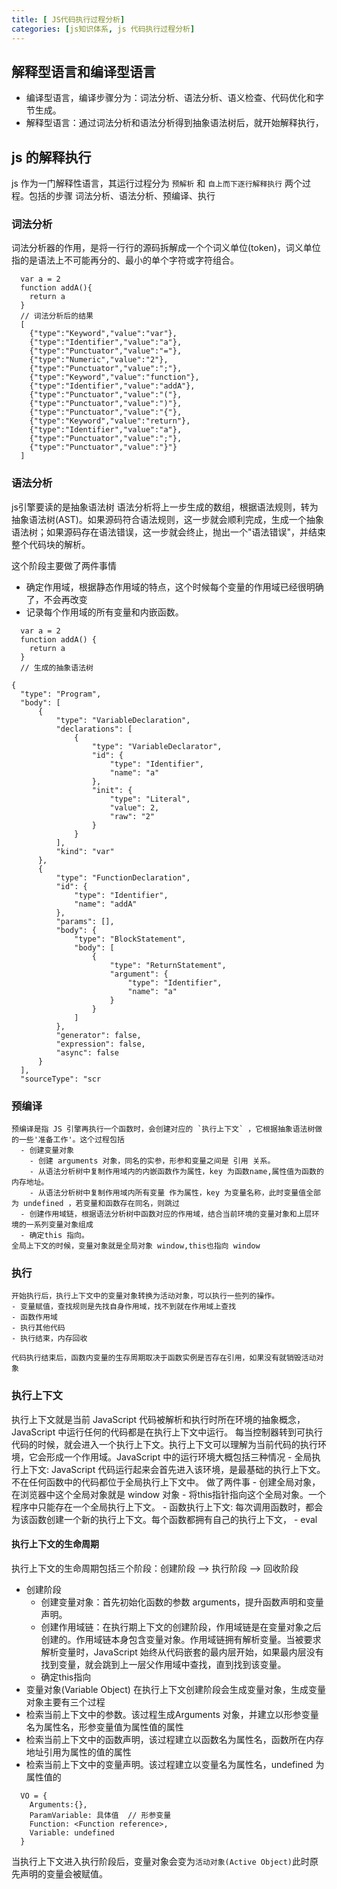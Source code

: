 ```yaml
---
title: [ JS代码执行过程分析]
categories: [js知识体系, js 代码执行过程分析]
---
```



## 解释型语言和编译型语言

  - 编译型语言，编译步骤分为：词法分析、语法分析、语义检查、代码优化和字节生成。
  - 解释型语言：通过词法分析和语法分析得到抽象语法树后，就开始解释执行，

## js 的解释执行

js  作为一门解释性语言，其运行过程分为 `预解析` 和 `自上而下逐行解释执行` 两个过程。包括的步骤
  词法分析、语法分析、预编译、执行

### 词法分析
  词法分析器的作用，是将一行行的源码拆解成一个个词义单位(token)，词义单位指的是语法上不可能再分的、最小的单个字符或字符组合。

```
  var a = 2 
  function addA(){
    return a 
  }
  // 词法分析后的结果
  [
    {"type":"Keyword","value":"var"},
    {"type":"Identifier","value":"a"},
    {"type":"Punctuator","value":"="},
    {"type":"Numeric","value":"2"},
    {"type":"Punctuator","value":";"},
    {"type":"Keyword","value":"function"},
    {"type":"Identifier","value":"addA"},
    {"type":"Punctuator","value":"("},
    {"type":"Punctuator","value":")"},
    {"type":"Punctuator","value":"{"},
    {"type":"Keyword","value":"return"},
    {"type":"Identifier","value":"a"},
    {"type":"Punctuator","value":";"},
    {"type":"Punctuator","value":"}"}
  ] 
```
### 语法分析
  js引擎要读的是抽象语法树
  语法分析将上一步生成的数组，根据语法规则，转为抽象语法树(AST)。如果源码符合语法规则，这一步就会顺利完成，生成一个抽象语法树；如果源码存在语法错误，这一步就会终止，抛出一个"语法错误"，并结束整个代码块的解析。

这个阶段主要做了两件事情
  - 确定作用域，根据静态作用域的特点，这个时候每个变量的作用域已经很明确了，不会再改变
  - 记录每个作用域的所有变量和内嵌函数。
  
  ```
    var a = 2
    function addA() {
      return a 
    }
    // 生成的抽象语法树
  
  {
    "type": "Program",
    "body": [
        {
            "type": "VariableDeclaration",
            "declarations": [
                {
                    "type": "VariableDeclarator",
                    "id": {
                        "type": "Identifier",
                        "name": "a"
                    },
                    "init": {
                        "type": "Literal",
                        "value": 2,
                        "raw": "2"
                    }
                }
            ],
            "kind": "var"
        },
        {
            "type": "FunctionDeclaration",
            "id": {
                "type": "Identifier",
                "name": "addA"
            },
            "params": [],
            "body": {
                "type": "BlockStatement",
                "body": [
                    {
                        "type": "ReturnStatement",
                        "argument": {
                            "type": "Identifier",
                            "name": "a"
                        }
                    }
                ]
            },
            "generator": false,
            "expression": false,
            "async": false
        }
    ],
    "sourceType": "scr
  ```
  ### 预编译

    预编译是指 JS 引擎再执行一个函数时，会创建对应的 `执行上下文` ，它根据抽象语法树做的一些'准备工作'。这个过程包括
      - 创建变量对象
        - 创建 arguments 对象，同名的实参，形参和变量之间是 引用 关系。
        - 从语法分析树中复制作用域内的内嵌函数作为属性，key 为函数name,属性值为函数的内存地址。
        - 从语法分析树中复制作用域内所有变量 作为属性，key 为变量名称，此时变量值全部为 undefined ，若变量和函数存在同名，则跳过
      - 创建作用域链，根据语法分析树中函数对应的作用域，结合当前环境的变量对象和上层环境的一系列变量对象组成
      - 确定this 指向。
    全局上下文的时候，变量对象就是全局对象 window,this也指向 window 
  
  ### 执行

    开始执行后，执行上下文中的变量对象转换为活动对象，可以执行一些列的操作。
    - 变量赋值，查找规则是先找自身作用域，找不到就在作用域上查找
    - 函数作用域
    - 执行其他代码
    - 执行结束，内存回收
`代码执行结束后，函数内变量的生存周期取决于函数实例是否存在引用，如果没有就销毁活动对象`

### 执行上下文
  
  执行上下文就是当前 JavaScript 代码被解析和执行时所在环境的抽象概念，JavaScript 中运行任何的代码都是在执行上下文中运行。
  每当控制器转到可执行代码的时候，就会进入一个执行上下文。执行上下文可以理解为当前代码的执行环境，它会形成一个作用域。JavaScript 中的运行环境大概包括三种情况
    - 全局执行上下文: JavaScript 代码运行起来会首先进入该环境，是最基础的执行上下文。不在任何函数中的代码都位于全局执行上下文中。
      做了两件事
        - 创建全局对象，在浏览器中这个全局对象就是 window 对象
        - 将this指针指向这个全局对象。一个程序中只能存在一个全局执行上下文。
    - 函数执行上下文: 每次调用函数时，都会为该函数创建一个新的执行上下文。每个函数都拥有自己的执行上下文，
    - eval
#### 执行上下文的生命周期
  执行上下文的生命周期包括三个阶段：创建阶段 --> 执行阶段 --> 回收阶段
  
  - 创建阶段
    - 创建变量对象：首先初始化函数的参数 arguments，提升函数声明和变量声明。
    - 创建作用域链：在执行期上下文的创建阶段，作用域链是在变量对象之后创建的。作用域链本身包含变量对象。作用域链拥有解析变量。当被要求解析变量时，JavaScript 始终从代码嵌套的最内层开始，如果最内层没有找到变量，就会跳到上一层父作用域中查找，直到找到该变量。
    - 确定this指向
-  变量对象(Variable Object)
  在执行上下文创建阶段会生成变量对象，生成变量对象主要有三个过程
  - 检索当前上下文中的参数。该过程生成Arguments 对象，并建立以形参变量名为属性名，形参变量值为属性值的属性
  - 检索当前上下文中的函数声明，该过程建立以函数名为属性名，函数所在内存地址引用为属性的值的属性
  - 检索当前上下文中的变量声明。该过程建立以变量名为属性名，undefined 为属性值的
  
  ```
    VO = {
      Arguments:{},
      ParamVariable: 具体值  // 形参变量
      Function: <Function reference>,
      Variable: undefined
    }
  ```
  当执行上下文进入执行阶段后，变量对象会变为`活动对象(Active Object)`此时原先声明的变量会被赋值。
   
